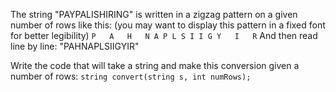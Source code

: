 The string "PAYPALISHIRING" is written in a zigzag pattern on a given number of rows like this: (you may want to display this pattern in a fixed font for better legibility)
``
P   A   H   N
A P L S I I G
Y   I   R
``
And then read line by line: "PAHNAPLSIIGYIR"

Write the code that will take a string and make this conversion given a number of rows:
``
string convert(string s, int numRows);
``
